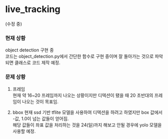 # live_tracking
(수정 중)

### 현재 상황
object detection 구현 중   
코드는 object_detection.py에서 간단한 함수로 구현 중이며 잘 돌아가는 것으로 파악되면 클래스로 코드 제작 예정.

### 문제 상황

1. 프레임   
현재 약 16~20 프레임까지 나오는 상황이지만 디텍션이 됐을 때 20 초반대의 프레임이 나오는 것이 목표임.

2. bbox
현재 ssd 기반 tflite 모델을 사용하여 디텍션을 하려고 하였지만 box 값에서 -값, 1.0이 넘는 값들이 얻어짐.   
해당 값들이 좌표 값을 처리하는 것을 24(일)까지 해보고 안될 경우에 yolo 모델을 사용할 예정.
